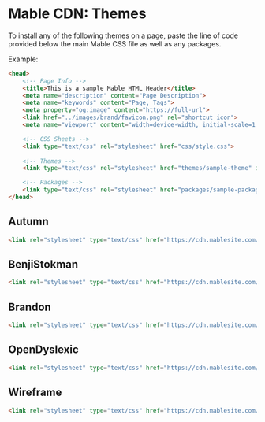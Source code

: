 # Mable CDN: Themes

To install any of the following themes on a page, paste the line of code provided below the main Mable CSS file as well as any packages.

Example:

```html
<head>
	<!-- Page Info -->
	<title>This is a sample Mable HTML Header</title>
	<meta name="description" content="Page Description">
	<meta name="keywords" content="Page, Tags">
	<meta property="og:image" content="https://full-url">
	<link href="../images/brand/favicon.png" rel="shortcut icon">
	<meta name="viewport" content="width=device-width, initial-scale=1.0">

	<!-- CSS Sheets -->
	<link type="text/css" rel="stylesheet" href="css/style.css">
		
	<!-- Themes -->
	<link type="text/css" rel="stylesheet" href="themes/sample-theme" id="custom-theme-sheet">

	<!-- Packages -->
	<link type="text/css" rel="stylesheet" href="packages/sample-package.css">
</head>
```

## Autumn

```html
<link rel="stylesheet" type="text/css" href="https://cdn.mablesite.com/themes/autumn.css" id="custom-theme-sheet">
```

## BenjiStokman

```html
<link rel="stylesheet" type="text/css" href="https://cdn.mablesite.com/themes/benjistokman.css" id="custom-theme-sheet">
```

## Brandon

```html
<link rel="stylesheet" type="text/css" href="https://cdn.mablesite.com/themes/brandon.css" id="custom-theme-sheet">
```

## OpenDyslexic

```html
<link rel="stylesheet" type="text/css" href="https://cdn.mablesite.com/themes/opendyslexic.css" id="custom-theme-sheet">
```

## Wireframe

```html
<link rel="stylesheet" type="text/css" href="https://cdn.mablesite.com/themes/wireframe.css" id="custom-theme-sheet">
```

